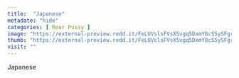 ```yaml
---
title:  "Japanese"
metadate: "hide"
categories: [ Rear Pussy ]
image: "https://external-preview.redd.it/FeLUVslsFVsX5vgq5DxmY8cS5ySFgrOfmXXMSFGP52I.jpg?auto=webp&s=1925485f701820fb260bfb5a6ab0b447930b01e0"
thumb: "https://external-preview.redd.it/FeLUVslsFVsX5vgq5DxmY8cS5ySFgrOfmXXMSFGP52I.jpg?width=1080&crop=smart&auto=webp&s=649aa831921c966137bd8ed51e574e6918337d4b"
visit: ""
---
```

Japanese
